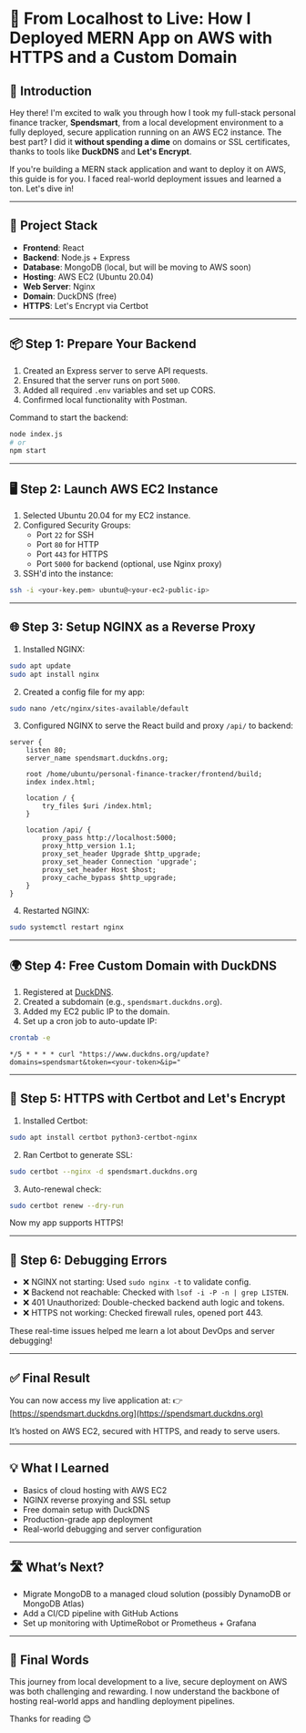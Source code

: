 # 🚀 From Localhost to Live: How I Deployed  MERN App on AWS with HTTPS and a Custom Domain

## 👋 Introduction

Hey there! I'm excited to walk you through how I took my full-stack personal finance tracker, **Spendsmart**, from a local development environment to a fully deployed, secure application running on an AWS EC2 instance. The best part? I did it **without spending a dime** on domains or SSL certificates, thanks to tools like **DuckDNS** and **Let's Encrypt**.

If you're building a MERN stack application and want to deploy it on AWS, this guide is for you. I faced real-world deployment issues and learned a ton. Let's dive in!

---

## 🧱 Project Stack

- **Frontend**: React
- **Backend**: Node.js + Express
- **Database**: MongoDB (local, but will be moving to AWS soon)
- **Hosting**: AWS EC2 (Ubuntu 20.04)
- **Web Server**: Nginx
- **Domain**: DuckDNS (free)
- **HTTPS**: Let's Encrypt via Certbot

---

## 📦 Step 1: Prepare Your Backend

1. Created an Express server to serve API requests.
2. Ensured that the server runs on port `5000`.
3. Added all required `.env` variables and set up CORS.
4. Confirmed local functionality with Postman.

Command to start the backend:

```bash
node index.js
# or
npm start
```

---

## 🖥️ Step 2: Launch AWS EC2 Instance

1. Selected Ubuntu 20.04 for my EC2 instance.
2. Configured Security Groups:
   - Port `22` for SSH
   - Port `80` for HTTP
   - Port `443` for HTTPS
   - Port `5000` for backend (optional, use Nginx proxy)
3. SSH'd into the instance:

```bash
ssh -i <your-key.pem> ubuntu@<your-ec2-public-ip>
```

---

## 🌐 Step 3: Setup NGINX as a Reverse Proxy

1. Installed NGINX:

```bash
sudo apt update
sudo apt install nginx
```

2. Created a config file for my app:

```bash
sudo nano /etc/nginx/sites-available/default
```

3. Configured NGINX to serve the React build and proxy `/api/` to backend:

```nginx
server {
    listen 80;
    server_name spendsmart.duckdns.org;

    root /home/ubuntu/personal-finance-tracker/frontend/build;
    index index.html;

    location / {
        try_files $uri /index.html;
    }

    location /api/ {
        proxy_pass http://localhost:5000;
        proxy_http_version 1.1;
        proxy_set_header Upgrade $http_upgrade;
        proxy_set_header Connection 'upgrade';
        proxy_set_header Host $host;
        proxy_cache_bypass $http_upgrade;
    }
}
```

4. Restarted NGINX:

```bash
sudo systemctl restart nginx
```

---

## 🌍 Step 4: Free Custom Domain with DuckDNS

1. Registered at [DuckDNS](https://www.duckdns.org/).
2. Created a subdomain (e.g., `spendsmart.duckdns.org`).
3. Added my EC2 public IP to the domain.
4. Set up a cron job to auto-update IP:

```bash
crontab -e
```

```cron
*/5 * * * * curl "https://www.duckdns.org/update?domains=spendsmart&token=<your-token>&ip="
```

---

## 🔐 Step 5: HTTPS with Certbot and Let's Encrypt

1. Installed Certbot:

```bash
sudo apt install certbot python3-certbot-nginx
```

2. Ran Certbot to generate SSL:

```bash
sudo certbot --nginx -d spendsmart.duckdns.org
```

3. Auto-renewal check:

```bash
sudo certbot renew --dry-run
```

Now my app supports HTTPS!

---

## 🧪 Step 6: Debugging Errors

- ❌ NGINX not starting: Used `sudo nginx -t` to validate config.
- ❌ Backend not reachable: Checked with `lsof -i -P -n | grep LISTEN`.
- ❌ 401 Unauthorized: Double-checked backend auth logic and tokens.
- ❌ HTTPS not working: Checked firewall rules, opened port 443.

These real-time issues helped me learn a lot about DevOps and server debugging!

---

## ✅ Final Result

You can now access my live application at:
👉 [https://spendsmart.duckdns.org](https://spendsmart.duckdns.org)

It’s hosted on AWS EC2, secured with HTTPS, and ready to serve users.

---

## 💡 What I Learned

- Basics of cloud hosting with AWS EC2
- NGINX reverse proxying and SSL setup
- Free domain setup with DuckDNS
- Production-grade app deployment
- Real-world debugging and server configuration

---

## 🛣️ What’s Next?

- Migrate MongoDB to a managed cloud solution (possibly DynamoDB or MongoDB Atlas)
- Add a CI/CD pipeline with GitHub Actions
- Set up monitoring with UptimeRobot or Prometheus + Grafana

---

## 🙌 Final Words

This journey from local development to a live, secure deployment on AWS was both challenging and rewarding. I now understand the backbone of hosting real-world apps and handling deployment pipelines.


Thanks for reading 😊

